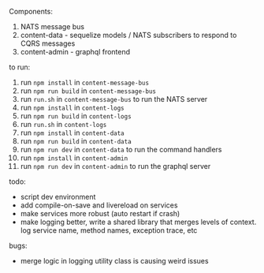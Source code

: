 Components:

1. NATS message bus
2. content-data - sequelize models / NATS subscribers to respond to CQRS messages
3. content-admin - graphql frontend

to run:
1. run `npm install` in `content-message-bus` 
1. run `npm run build` in `content-message-bus` 
1. run `run.sh` in `content-message-bus` to run the NATS server
1. run `npm install` in `content-logs` 
1. run `npm run build` in `content-logs` 
1. run `run.sh` in `content-logs` 
1. run `npm install` in `content-data` 
1. run `npm run build` in `content-data`
1. run `npm run dev` in `content-data` to run the command handlers
1. run `npm install` in `content-admin` 
1. run `npm run dev` in `content-admin` to run the graphql server


todo:
* script dev environment
* add compile-on-save and livereload on services
* make services more robust (auto restart if crash)
* make logging better, write a shared library that merges levels of context. log service name, method names, exception trace, etc

bugs:
* merge logic in logging utility class is causing weird issues